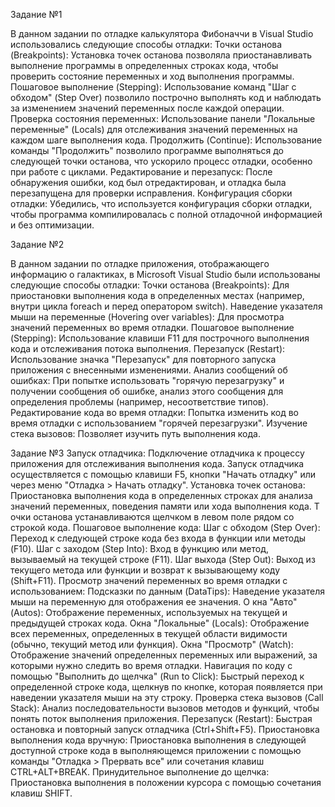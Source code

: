 Задание №1

В данном задании по отладке калькулятора Фибоначчи в Visual Studio использовались следующие способы отладки: 
Точки останова (Breakpoints): Установка точек останова позволяла приостанавливать выполнение программы в определенных строках кода, чтобы проверить состояние переменных и ход выполнения программы. 
Пошаговое выполнение (Stepping): Использование команд "Шаг с обходом" (Step Over) позволило построчно выполнять код и наблюдать за изменением значений переменных после каждой операции. 
Проверка состояния переменных: Использование панели "Локальные переменные" (Locals) для отслеживания значений переменных на каждом шаге выполнения кода. 
Продолжить (Continue): Использование команды "Продолжить" позволило программе выполняться до следующей точки останова, что ускорило процесс отладки, особенно при работе с циклами. 
Редактирование и перезапуск: После обнаружения ошибки, код был отредактирован, и отладка была перезапущена для проверки исправления. 
Конфигурация сборки отладки: Убедились, что используется конфигурация сборки отладки, чтобы программа компилировалась с полной отладочной информацией и без оптимизации.

Задание №2

В данном задании по отладке приложения, отображающего информацию о галактиках, в Microsoft Visual Studio были использованы следующие способы отладки: 
Точки останова (Breakpoints): Для приостановки выполнения кода в определенных местах (например, внутри цикла foreach и перед оператором switch). 
Наведение указателя мыши на переменные (Hovering over variables): Для просмотра значений переменных во время отладки. 
Пошаговое выполнение (Stepping): Использование клавиши F11 для построчного выполнения кода и отслеживания потока выполнения. 
Перезапуск (Restart): Использование значка "Перезапуск" для повторного запуска приложения с внесенными изменениями. 
Анализ сообщений об ошибках: При попытке использовать "горячую перезагрузку" и получении сообщения об ошибке, анализ этого сообщения для определения проблемы (например, несоответствие типов). 
Редактирование кода во время отладки: Попытка изменить код во время отладки с использованием "горячей перезагрузки". 
Изучение стека вызовов: Позволяет изучить путь выполнения кода.

Задание №3
Запуск отладчика: Подключение отладчика к процессу приложения для отслеживания выполнения кода. 
Запуск отладчика осуществляется с помощью клавиши F5, кнопки "Начать отладку" или через меню "Отладка > Начать отладку". 
Установка точек останова: Приостановка выполнения кода в определенных строках для анализа значений переменных, поведения памяти или хода выполнения кода. Т
очки останова устанавливаются щелчком в левом поле рядом со строкой кода. 
Пошаговое выполнение кода: Шаг с обходом (Step Over): Переход к следующей строке кода без входа в функции или методы (F10). 
Шаг с заходом (Step Into): Вход в функцию или метод, вызываемый на текущей строке (F11). Шаг выхода (Step Out): Выход из текущего метода или функции и возврат к вызывающему коду (Shift+F11). 
Просмотр значений переменных во время отладки с использованием: Подсказки по данным (DataTips): Наведение указателя мыши на переменную для отображения ее значения. О
кна "Авто" (Autos): Отображение переменных, используемых на текущей и предыдущей строках кода. 
Окна "Локальные" (Locals): Отображение всех переменных, определенных в текущей области видимости (обычно, текущий метод или функция). 
Окна "Просмотр" (Watch): Отображение значений определенных переменных или выражений, за которыми нужно следить во время отладки. 
Навигация по коду с помощью "Выполнить до щелчка" (Run to Click): Быстрый переход к определенной строке кода, щелкнув по кнопке, которая появляется при наведении указателя мыши на эту строку. 
Проверка стека вызовов (Call Stack): Анализ последовательности вызовов методов и функций, чтобы понять поток выполнения приложения. 
Перезапуск (Restart): Быстрая остановка и повторный запуск отладчика (Ctrl+Shift+F5). 
Приостановка выполнения кода вручную: Приостановка выполнения в следующей доступной строке кода в выполняющемся приложении с помощью команды "Отладка > Прервать все" или сочетания клавиш CTRL+ALT+BREAK. 
Принудительное выполнение до щелчка: Приостановка выполнения в положении курсора с помощью сочетания клавиш SHIFT.

